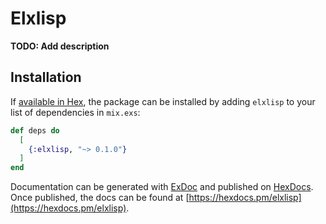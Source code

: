 # Elxlisp

**TODO: Add description**

## Installation

If [available in Hex](https://hex.pm/docs/publish), the package can be installed
by adding `elxlisp` to your list of dependencies in `mix.exs`:

```elixir
def deps do
  [
    {:elxlisp, "~> 0.1.0"}
  ]
end
```

Documentation can be generated with [ExDoc](https://github.com/elixir-lang/ex_doc)
and published on [HexDocs](https://hexdocs.pm). Once published, the docs can
be found at [https://hexdocs.pm/elxlisp](https://hexdocs.pm/elxlisp).

